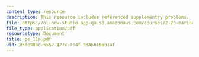```yaml
---
content_type: resource
description: This resource includes referenced supplementry problems.
file: https://ol-ocw-studio-app-qa.s3.amazonaws.com/courses/2-20-marine-hydrodynamics-13-021-spring-2005/05de98ad5552427cdc4f9346b16eb1af_ps_11a.pdf
file_type: application/pdf
resourcetype: Document
title: ps_11a.pdf
uid: 05de98ad-5552-427c-dc4f-9346b16eb1af
---
```

